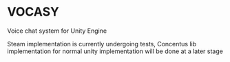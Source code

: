# VOCASY
Voice chat system for Unity Engine

Steam implementation is currently undergoing tests, Concentus lib implementation for normal unity implementation will be done at a later stage
